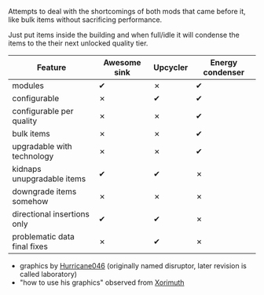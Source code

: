 Attempts to deal with the shortcomings of both mods that came before it, like bulk items without sacrificing performance.

Just put items inside the building and when full/idle it will condense the items to the their next unlocked quality tier.


| Feature                     | Awesome sink | Upcycler | Energy condenser |
|-----------------------------|--------------|----------|------------------|
| modules                     | ✔            | ✗        | ✔                |
| configurable                | ✗            | ✔        | ✔                |
| configurable per quality    | ✗            | ✗        | ✔                |
| bulk items                  | ✗            | ✗        | ✔                |
| upgradable with technology  | ✗            | ✗        | ✔                |
| kidnaps unupgradable items  | ✔            | ✔        | ✗                |
| downgrade items somehow     | ✗            | ✗        | ✗                |
| directional insertions only | ✔            | ✔        | ✗                |
| problematic data final fixes| ✗            | ✔        | ✗                |

- graphics by [Hurricane046](https://mods.factorio.com/user/Hurricane046) (originally named disruptor, later revision is called laboratory)
- "how to use his graphics" observed from [Xorimuth](https://github.com/tburrows13/LunarLandings/blob/master/prototypes/core-extractor.lua)
